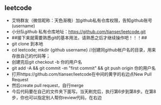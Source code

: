 ## leetcode
  
  - 艾特群友（微信昵称：天色渐晚）加github私有仓库权限，告知github账号(username)
  - 小分队github 私有仓库地址：https://github.com/tianser/leetcode.git
  - ##接下来就需要熟悉git的基本用法，请熟悉之后才继续操作吧！！！##
  - git clone 到本地
  - cd leetcode; mkdir {github username}  //创建同github帐户名的目录，用来存放自己的代码等；
  - 创建完后git checkout -b 你的用户名
  - git add -A && git commit -m "first commit" && git push origin 你的用户名
  - 打开https://github.com/tianser/leetcode在中间的黄字的右边点New Pull Request
  - 然后create pull request，自行merge
  - 今后代码要在自己的文件夹下面写。当天刷完后，执行第6步到第8步。在第8步，你也可以指定别人帮你review代码，在右边
